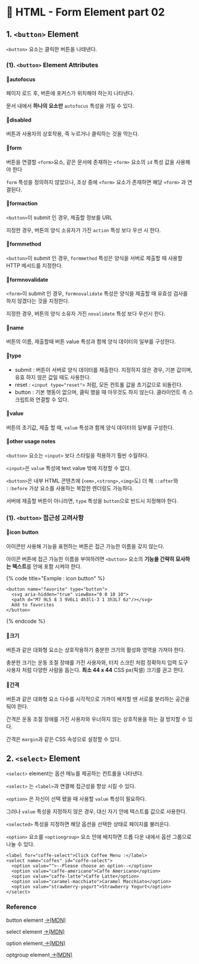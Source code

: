 # 📄 HTML - Form Element part 02

## 1. `<button>` Element

`<button>` 요소는 클릭한 버튼을 나태낸다.

### \(1\). `<button>` Element Attributes

#### 📝**autofocus**

페이지 로드 후, 버튼에 포커스가 위치해야 하는지 나타낸다.

문서 내에서 **하나의 요소만** `autofocus` 특성을 가질 수 있다.

#### 📝**disabled**

버튼과 사용자의 상호작용, 즉 누르거나 클릭하는 것을 막는다.

#### 📝**form**

버튼을 연결할 `<form>`요소, 같은 문서에 존재하는 `<form>` 요소의 `id` 특성 값을 사용해야 한다

`form` 특성을 정의하지 않았으나, 조상 중에 `<form>` 요소가 존재하면 해당 `<form>` 과 연결된다.

#### 📝**formaction**

`<button>`이 submit 인 경우, 제출할 정보를 URL

지정한 경우, 버튼의 양식 소유자가 가진 `action` 특성 보다 우선 시 한다.

#### 📝**formmethod**

`<button>`이 submit 인 경우, `formmethod` 특성은 양식을 서버로 제출할 때 사용할 HTTP 메서드를 지정한다.

#### 📝**formnovalidate**

`<form>`이 submit 인 경우, `formnovalidate` 특성은 양식을 제출할 때 유효성 검사를 하지 않겠다는 것을 지정한다.

지정한 경우, 버튼의 양식 소유자 가진 `novalidate` 특성 보다 우선시 한다.

#### 📝**name**

버튼의 이름, 제출할때 버튼 value 특성과 함께 양식 데이터의 일부를 구성한다.

#### 📝**type**

* submit : 버튼이 서버로 양식 데이터를 제출한다. 지정하지 않은 경우, 기본 값이며, 유효 하지 않은 값일 때도 사용한다.
* reset : `<input type="reset">` 처럼, 모든 컨트롤 값을 초기값으로 되돌린다.
* button : 기본 행동이 없으며, 클릭 했을 때 아무것도 하지 않는다. 클라이언트 측 스크립트와 연결할 수 있다.

#### 📝**value**

버튼의 초기값, 제출 할 때, `value` 특성과 함께 양식 데이터의 일부를 구성한다.

#### 📝o**ther usage notes**

`<button>` 요소는 `<input>` 보다 스타일을 적용하기 훨씬 수월하다.

`<input>`은 `value` 특성에 text value 밖에 지정할 수 없다.

`<button>`은 내부 HTML 콘텐츠에 \(`<em>,<strong>,<img>`도\) 더 해 `::after`와 `::before` 가상 요소를 사용하는 복잡한 렌더링도 가능하다.

서버에 제출할 버튼이 아니라면, `type` 특성을 `button`으로 반드시 지정해야 한다.

### \(1\). `<button>` 접근성 고려사항

#### 📝**icon button**

아이콘만 사용해 기능을 표현하는 버튼은 접근 가능한 이름을 갖지 않는다.

아이콘 버튼에 접근 가능한 이름을 부여하려면 `<button>` 요소의 **기능을 간략히 묘사하는 텍스트**를 안에 포함 시켜야 한다.

{% code title="Exmple : icon button" %}
```markup
<button name="favorite" type="button">
  <svg aria-hidden="true" viewBox="0 0 10 10">
  <path d="M7 9L5 8 3 9V6L1 4h3l1-3 1 3h3L7 6z"/></svg>
  Add to favorites
</button>
```
{% endcode %}

#### 📝**크기**

버튼과 같은 대화형 요소는 상호작용하기 충분한 크기의 활성화 영역을 가져야 한다.

충분한 크기는 운동 조절 장애를 가진 사용자와, 터치 스크린 처럼 정확하지 입력 도구 사용자 처럼 다양한 사람을 돕는다. **최소 44 x 44** CSS px\(픽셀\) 크기를 권고 한다.

#### 📝**간격**

버튼과 같은 대화형 요소 다수를 시각적으로 가까이 배치할 땐 서로를 분리하는 공간을 둬야 한다.

간격은 운동 조절 장애를 가진 사용자와 우너하지 않는 상호작용을 하는 걸 방지할 수 있다.

간격은 `margin`과 같은 CSS 속성으로 설정할 수 있다.

## 2. `<select>` Element

`<select>` element는 옵션 메뉴를 제공하는 컨트롤을 나타낸다.

`<select>` 는 `<label>`과 연결해 접근성을 향상 시킬 수 있다.

`<option>` 은 자신이 선택 됐을 때 사용할 `value` 특성이 필요하다.

그러나 `value` 특성을 지정하지 않은 경우, 대신 자기 안에 텍스트를 값으로 사용한다.

`<selected>` 특성을 지정하면 해당 옵션을 선택한 상태로 페이지를 불러온다.

`<option>` 요소를 `<optiongroup>` 요소 안에 배치하면 드롭 다운 내에서 옵션 그룹으로 나눌 수 있다.



```markup
<label for="coffe-select">Click Coffee Menu :</label>
<select name="coffes" id="coffe-select">
  <option value="">--Please choose an option--</option>
  <option value="caffe-americano">Caffe Americano</option>
  <option value="caffe-latte">Caffe Latte</option>
  <option value="caramel-macchiato">Caramel Macchiato</option>
  <option value="strawberry-yogurt">Strawberry Yogurt</option>
</select>
```

### Reference  <a id="reference"></a>

button element [→\(MDN\)](https://developer.mozilla.org/ko/docs/Web/HTML/Element/button)

select  element [→\(MDN\)](https://developer.mozilla.org/ko/docs/Web/HTML/Element/select)

option  element[ →\(MDN\)](https://developer.mozilla.org/ko/docs/Web/HTML/Element/option)

optgroup  element[ →\(MDN\)﻿](https://developer.mozilla.org/ko/docs/Web/HTML/Element/optgroup)

####  <a id="reference"></a>

### 

